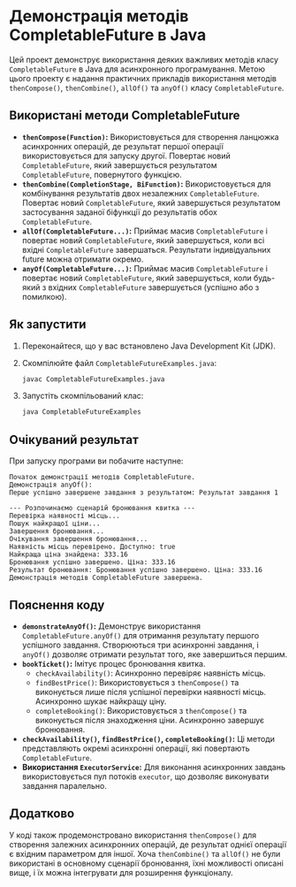 # Демонстрація методів CompletableFuture в Java

Цей проект демонструє використання деяких важливих методів класу `CompletableFuture` в Java для асинхронного програмування.
Метою цього проекту є надання практичних прикладів використання методів `thenCompose()`, `thenCombine()`, `allOf()` та `anyOf()` класу `CompletableFuture`.


## Використані методи CompletableFuture

*   **`thenCompose(Function)`:** Використовується для створення ланцюжка асинхронних операцій, де результат першої операції використовується для запуску другої. Повертає новий `CompletableFuture`, який завершується результатом `CompletableFuture`, повернутого функцією.
*   **`thenCombine(CompletionStage, BiFunction)`:** Використовується для комбінування результатів двох незалежних `CompletableFuture`. Повертає новий `CompletableFuture`, який завершується результатом застосування заданої біфункції до результатів обох `CompletableFuture`.
*   **`allOf(CompletableFuture...)`:** Приймає масив `CompletableFuture` і повертає новий `CompletableFuture`, який завершується, коли всі вхідні `CompletableFuture` завершаться. Результати індивідуальних future можна отримати окремо.
*   **`anyOf(CompletableFuture...)`:** Приймає масив `CompletableFuture` і повертає новий `CompletableFuture`, який завершується, коли будь-який з вхідних `CompletableFuture` завершується (успішно або з помилкою).

## Як запустити

1. Переконайтеся, що у вас встановлено Java Development Kit (JDK).
2. Скомпілюйте файл `CompletableFutureExamples.java`:
   
    ```bash
    javac CompletableFutureExamples.java
    ```
4. Запустіть скомпільований клас:
    ```bash
    java CompletableFutureExamples
    ```

## Очікуваний результат
При запуску програми ви побачите наступне:

```output
Початок демонстрації методів CompletableFuture.
Демонстрація anyOf():
Перше успішно завершене завдання з результатом: Результат завдання 1

--- Розпочинаємо сценарій бронювання квитка ---
Перевірка наявності місць...
Пошук найкращої ціни...
Завершення бронювання...
Очікування завершення бронювання...
Наявність місць перевірено. Доступно: true
Найкраща ціна знайдена: 333.16
Бронювання успішно завершено. Ціна: 333.16
Результат бронювання: Бронювання успішно завершено. Ціна: 333.16
Демонстрація методів CompletableFuture завершена.
```
## Пояснення коду

*   **`demonstrateAnyOf()`:** Демонструє використання `CompletableFuture.anyOf()` для отримання результату першого успішного завдання. Створюються три асинхронні завдання, і `anyOf()` дозволяє отримати результат того, яке завершиться першим.
*   **`bookTicket()`:** Імітує процес бронювання квитка.
    *   `checkAvailability()`: Асинхронно перевіряє наявність місць.
    *   `findBestPrice()`: Використовується з `thenCompose()` та виконується лише після успішної перевірки наявності місць. Асинхронно шукає найкращу ціну.
    *   `completeBooking()`: Використовується з `thenCompose()` та виконується після знаходження ціни. Асинхронно завершує бронювання.
*   **`checkAvailability()`, `findBestPrice()`, `completeBooking()`:** Ці методи представляють окремі асинхронні операції, які повертають `CompletableFuture`.
*   **Використання `ExecutorService`:** Для виконання асинхронних завдань використовується пул потоків `executor`, що дозволяє виконувати завдання паралельно.

## Додатково

У коді також продемонстровано використання `thenCompose()` для створення залежних асинхронних операцій, де результат однієї операції є вхідним параметром для іншої. Хоча `thenCombine()` та `allOf()` не були використані в основному сценарії бронювання, їхні можливості описані вище, і їх можна інтегрувати для розширення функціоналу.

